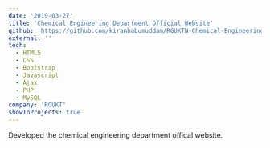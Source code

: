 ```yaml
---
date: '2019-03-27'
title: 'Chemical Engineering Department Official Website'
github: 'https://github.com/kiranbabumuddam/RGUKTN-Chemical-Engineering-Department-Website'
external: ''
tech:
  - HTML5
  - CSS
  - Bootstrap
  - Javascript
  - Ajax
  - PHP
  - MySQL
company: 'RGUKT'
showInProjects: true
---
```


Developed the chemical engineering department offical website.
